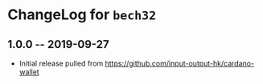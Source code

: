 # ChangeLog for `bech32`

## 1.0.0 -- 2019-09-27

+ Initial release pulled from https://github.com/input-output-hk/cardano-wallet
